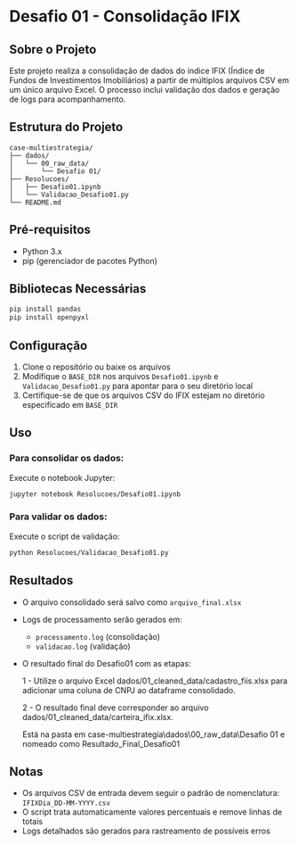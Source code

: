 # Desafio 01 - Consolidação IFIX

## Sobre o Projeto
Este projeto realiza a consolidação de dados do índice IFIX (Índice de Fundos de Investimentos Imobiliários) a partir de múltiplos arquivos CSV em um único arquivo Excel. O processo inclui validação dos dados e geração de logs para acompanhamento.

## Estrutura do Projeto
```
case-multiestrategia/
├── dados/
│   └── 00_raw_data/
│       └── Desafio 01/
├── Resolucoes/
│   ├── Desafio01.ipynb
│   └── Validacao_Desafio01.py
└── README.md
```

## Pré-requisitos
- Python 3.x
- pip (gerenciador de pacotes Python)

## Bibliotecas Necessárias
```bash
pip install pandas
pip install openpyxl
```

## Configuração
1. Clone o repositório ou baixe os arquivos
2. Modifique o `BASE_DIR` nos arquivos `Desafio01.ipynb` e `Validacao_Desafio01.py` para apontar para o seu diretório local
3. Certifique-se de que os arquivos CSV do IFIX estejam no diretório especificado em `BASE_DIR`

## Uso
### Para consolidar os dados:
Execute o notebook Jupyter:
```bash
jupyter notebook Resolucoes/Desafio01.ipynb
```

### Para validar os dados:
Execute o script de validação:
```bash
python Resolucoes/Validacao_Desafio01.py
```

## Resultados
- O arquivo consolidado será salvo como `arquivo_final.xlsx`
- Logs de processamento serão gerados em:
  - `processamento.log` (consolidação)
  - `validacao.log` (validação)

- O resultado final do Desafio01 com as etapas:

  1 - Utilize o arquivo Excel dados/01_cleaned_data/cadastro_fiis.xlsx para adicionar uma coluna de CNPJ ao dataframe consolidado.
  
  2 - O resultado final deve corresponder ao arquivo dados/01_cleaned_data/carteira_ifix.xlsx.

  Está na pasta em case-multiestrategia\dados\00_raw_data\Desafio 01 e nomeado como Resultado_Final_Desafio01

## Notas
- Os arquivos CSV de entrada devem seguir o padrão de nomenclatura: `IFIXDia_DD-MM-YYYY.csv`
- O script trata automaticamente valores percentuais e remove linhas de totais
- Logs detalhados são gerados para rastreamento de possíveis erros